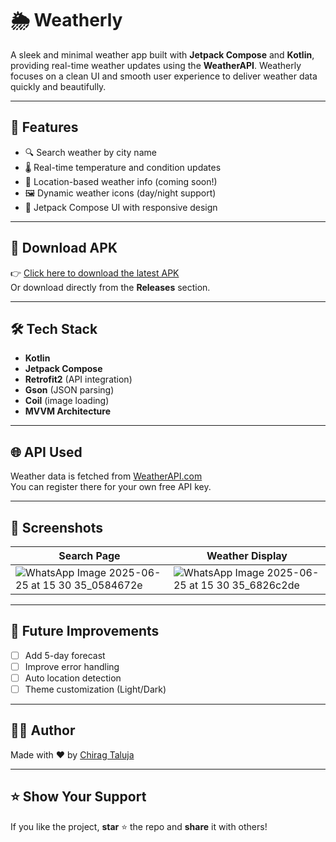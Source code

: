 # 🌦️ Weatherly

A sleek and minimal weather app built with **Jetpack Compose** and **Kotlin**, providing real-time weather updates using the **WeatherAPI**. Weatherly focuses on a clean UI and smooth user experience to deliver weather data quickly and beautifully.

---

## 🚀 Features

- 🔍 Search weather by city name
- 🌡️ Real-time temperature and condition updates
- 📍 Location-based weather info (coming soon!)
- 🖼️ Dynamic weather icons (day/night support)
- 🎨 Jetpack Compose UI with responsive design

---

## 📲 Download APK

👉 [Click here to download the latest APK](https://github.com/chiragtaluja/Weatherly/releases/latest)  
Or download directly from the **Releases** section.

---

## 🛠️ Tech Stack

- **Kotlin**
- **Jetpack Compose**
- **Retrofit2** (API integration)
- **Gson** (JSON parsing)
- **Coil** (image loading)
- **MVVM Architecture**

---

## 🌐 API Used

Weather data is fetched from [WeatherAPI.com](https://www.weatherapi.com/)  
You can register there for your own free API key.

---

## 📸 Screenshots

<!-- Add actual screenshot links or update paths -->
| Search Page | Weather Display |
|-------------|-----------------|
|![WhatsApp Image 2025-06-25 at 15 30 35_0584672e](https://github.com/user-attachments/assets/28abd8cd-3c6b-4782-9e31-b785755f0a4f)|![WhatsApp Image 2025-06-25 at 15 30 35_6826c2de](https://github.com/user-attachments/assets/c00f805f-e74a-4a8f-85fe-1cd8abbed8fb)|

---

## 🧠 Future Improvements

- [ ] Add 5-day forecast
- [ ] Improve error handling
- [ ] Auto location detection
- [ ] Theme customization (Light/Dark)

---

## 🧑‍💻 Author

Made with ❤️ by [Chirag Taluja](https://github.com/chiragtaluja)

---

## ⭐ Show Your Support

If you like the project, **star** ⭐ the repo and **share** it with others!

